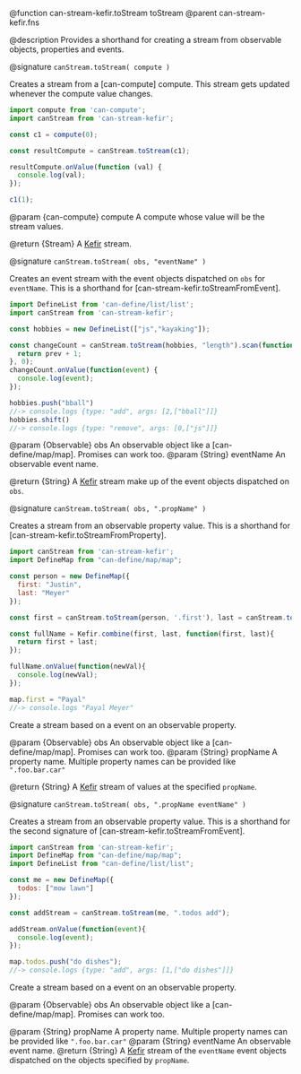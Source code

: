 @function can-stream-kefir.toStream toStream
@parent can-stream-kefir.fns


@description Provides a shorthand for creating a stream from observable objects, properties and
events.

@signature `canStream.toStream( compute )`

  Creates a stream from a [can-compute] compute. This stream gets updated whenever the compute value changes.

  ```js
import compute from 'can-compute';
import canStream from 'can-stream-kefir';

const c1 = compute(0);

const resultCompute = canStream.toStream(c1);

resultCompute.onValue(function (val) {
	console.log(val);
});

c1(1);
  ```

  @param {can-compute} compute A compute whose value will be the stream values.

  @return {Stream} A [Kefir](https://rpominov.github.io/kefir/) stream.

@signature  `canStream.toStream( obs, "eventName" )`

  Creates an event stream with the event objects dispatched on `obs` for `eventName`.
  This is a shorthand for [can-stream-kefir.toStreamFromEvent].

  ```js
import DefineList from 'can-define/list/list';
import canStream from 'can-stream-kefir';

const hobbies = new DefineList(["js","kayaking"]);

const changeCount = canStream.toStream(hobbies, "length").scan(function(prev){
	return prev + 1;
}, 0);
changeCount.onValue(function(event) {
	console.log(event);
});

hobbies.push("bball")
//-> console.logs {type: "add", args: [2,["bball"]]}
hobbies.shift()
//-> console.logs {type: "remove", args: [0,["js"]]}
  ```

  @param {Observable} obs An observable object like a [can-define/map/map].
  Promises can work too.
  @param {String} eventName An observable event name.

  @return {String} A [Kefir](https://rpominov.github.io/kefir/) stream make up of the event objects dispatched on `obs`.


@signature `canStream.toStream( obs, ".propName" )`

  Creates a stream from an observable property value. This is a shorthand for [can-stream-kefir.toStreamFromProperty].

  ```js
import canStream from 'can-stream-kefir';
import DefineMap from "can-define/map/map";

const person = new DefineMap({
	first: "Justin",
	last: "Meyer"
});

const first = canStream.toStream(person, '.first'), last = canStream.toStream(person, '.last');

const fullName = Kefir.combine(first, last, function(first, last){
	return first + last;
});

fullName.onValue(function(newVal){
	console.log(newVal);
});

map.first = "Payal"
//-> console.logs "Payal Meyer"
  ```

  Create a stream based on a event on an observable property.

  @param {Observable} obs An observable object like a [can-define/map/map].
    Promises can work too.
  @param {String} propName A property name.  Multiple property names can be provided like `".foo.bar.car"`

  @return {String} A [Kefir](https://rpominov.github.io/kefir/) stream of values at the specified `propName`.

@signature `canStream.toStream( obs, ".propName eventName" )`

  Creates a stream from an observable property value. This is a shorthand for the second signature of [can-stream-kefir.toStreamFromEvent].

  ```js
import canStream from 'can-stream-kefir';
import DefineMap from "can-define/map/map";
import DefineList from "can-define/list/list";

const me = new DefineMap({
	todos: ["mow lawn"]
});

const addStream = canStream.toStream(me, ".todos add");

addStream.onValue(function(event){
	console.log(event);
});

map.todos.push("do dishes");
//-> console.logs {type: "add", args: [1,["do dishes"]]}
  ```

  Create a stream based on a event on an observable property.

  @param {Observable} obs An observable object like a [can-define/map/map].
    Promises can work too.

  @param {String} propName A property name.  Multiple property names can be provided like `".foo.bar.car"`
  @param {String} eventName An observable event name.
  @return {String} A [Kefir](https://rpominov.github.io/kefir/) stream of the `eventName` event objects dispatched on the objects specified by `propName`.
